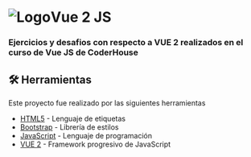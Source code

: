 # ![Logo](https://i.postimg.cc/HxqJd0KH/vue3.png)Vue 2 JS

### Ejercicios y desafios con respecto a VUE 2 realizados en el curso de Vue JS de CoderHouse


## 🛠 Herramientas
Este proyecto fue realizado por las siguientes herramientas

* [HTML5](https://lenguajehtml.com/html/) - Lenguaje de etiquetas
* [Bootstrap](https://getbootstrap.com/) - Librería de estilos
* [JavaScript](https://www.javascript.com/) - Lenguaje de programación
* [VUE 2](https://v2.vuejs.org/v2/guide/computed.html) -  Framework progresivo de JavaScript 



